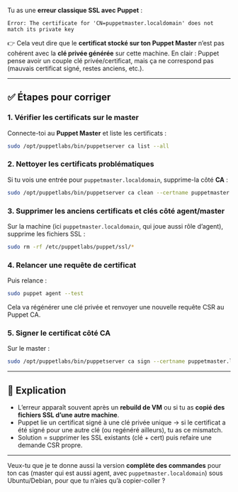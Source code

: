 Tu as une **erreur classique SSL avec Puppet** :

```
Error: The certificate for 'CN=puppetmaster.localdomain' does not match its private key
```

👉 Cela veut dire que le **certificat stocké sur ton Puppet Master** n’est pas cohérent avec la **clé privée générée** sur cette machine.
En clair : Puppet pense avoir un couple clé privée/certificat, mais ça ne correspond pas (mauvais certificat signé, restes anciens, etc.).

---

## ✅ Étapes pour corriger

### 1. Vérifier les certificats sur le master

Connecte-toi au **Puppet Master** et liste les certificats :

```bash
sudo /opt/puppetlabs/bin/puppetserver ca list --all
```

### 2. Nettoyer les certificats problématiques

Si tu vois une entrée pour `puppetmaster.localdomain`, supprime-la côté **CA** :

```bash
sudo /opt/puppetlabs/bin/puppetserver ca clean --certname puppetmaster.localdomain
```

### 3. Supprimer les anciens certificats et clés côté agent/master

Sur la machine (ici `puppetmaster.localdomain`, qui joue aussi rôle d’agent), supprime les fichiers SSL :

```bash
sudo rm -rf /etc/puppetlabs/puppet/ssl/*
```

### 4. Relancer une requête de certificat

Puis relance :

```bash
sudo puppet agent --test
```

Cela va régénérer une clé privée et renvoyer une nouvelle requête CSR au Puppet CA.

### 5. Signer le certificat côté CA

Sur le master :

```bash
sudo /opt/puppetlabs/bin/puppetserver ca sign --certname puppetmaster.localdomain
```

---

## 🔎 Explication

* L’erreur apparaît souvent après un **rebuild de VM** ou si tu as **copié des fichiers SSL d’une autre machine**.
* Puppet lie un certificat signé à une clé privée unique → si le certificat a été signé pour une autre clé (ou regénéré ailleurs), tu as ce mismatch.
* Solution = supprimer les SSL existants (clé + cert) puis refaire une demande CSR propre.

---

Veux-tu que je te donne aussi la version **complète des commandes** pour ton cas (master qui est aussi agent, avec `puppetmaster.localdomain`) sous Ubuntu/Debian, pour que tu n’aies qu’à copier-coller ?
